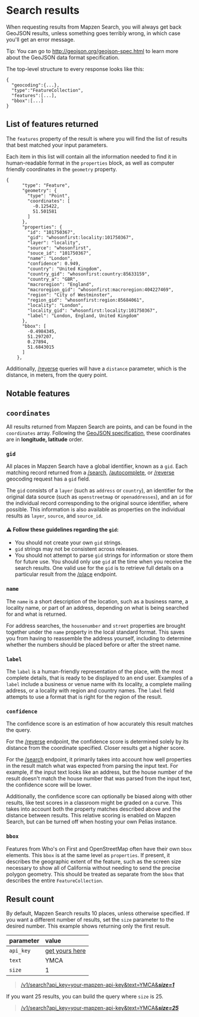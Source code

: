 # Search results

When requesting results from Mapzen Search, you will always get back GeoJSON results, unless something goes terribly wrong, in which case you'll get an error message.

  Tip: You can go to http://geojson.org/geojson-spec.html to learn more about the GeoJSON data format specification.

The top-level structure to every response looks like this:

```
{
  "geocoding":{...},
  "type":"FeatureCollection",
  "features":[...],
  "bbox":[...]
}
```

## List of features returned

The `features` property of the result is where you will find the list of results that best matched your input parameters.

Each item in this list will contain all the information needed to find it in human-readable format in the `properties` block, as well as computer friendly coordinates in the `geometry` property.

```
{
      "type": "Feature",
      "geometry": {
        "type": "Point",
        "coordinates": [
          -0.125422,
          51.501581
        ]
      },
      "properties": {
        "id": "101750367",
        "gid": "whosonfirst:locality:101750367",
        "layer": "locality",
        "source": "whosonfirst",
        "souce_id": "101750367",
        "name": "London",
        "confidence": 0.949,
        "country": "United Kingdom",
        "country_gid": "whosonfirst:country:85633159",
        "country_a": "GBR",
        "macroregion": "England",
        "macroregion_gid": "whosonfirst:macroregion:404227469",
        "region": "City of Westminster",
        "region_gid": "whosonfirst:region:85684061",
        "locality": "London",
        "locality_gid": "whosonfirst:locality:101750367",
        "label": "London, England, United Kingdom"
      },
      "bbox": [
        -0.4984345,
        51.297207,
        0.27894,
        51.6843015
      ]
    },
```

Additionally, [/reverse](reverse.md) queries will have a `distance` parameter, which is the distance, in meters, from the query point.

## Notable features

## `coordinates`

All results returned from Mapzen Search are points, and can be found in the `coordinates` array. Following the [GeoJSON specification](http://geojson.org/geojson-spec.html#positions), these coordinates are in **longitude, latitude** order.

### `gid`

All places in Mapzen Search have a global identifier, known as a `gid`. Each matching record returned from a [/search](search.md), [/autocomplete](autocomplete.md), or [/reverse](reverse.md) geocoding request has a `gid` field.

The `gid` consists of a `layer` (such as `address` or `country`), an identifier for the original data source (such as `openstreetmap` or `openaddresses`),  and an `id` for the individual record corresponding to the original source identifier, where possible. This information is also available as properties on the individual results as `layer`, `source`, and `source_id`.

#### :warning: Follow these guidelines regarding the `gid`:

- You should not create your own `gid` strings.
- `gid` strings may not be consistent across releases.
- You should not attempt to parse `gid` strings for information or store them for future use. You should only use `gid` at the time when you receive the search results. One valid use for the `gid` is to retrieve full details on a particular result from the [/place](place.md) endpoint.

### `name`

The `name` is a short description of the location, such as a business name, a locality name, or part of an address, depending on what is being searched for and what is returned.

For address searches, the `housenumber` and `street` properties are brought together under the `name` property in the local standard format. This saves you from having to reassemble the address yourself, including to determine whether the numbers should be placed before or after the street name.

### `label`

The `label` is a human-friendly representation of the place, with the most complete details, that is ready to be displayed to an end user. Examples of a `label` include a business or venue name with its locality, a complete mailing address, or a locality with region and country names. The `label` field attempts to use a format that is right for the region of the result.

### `confidence`

The confidence score is an estimation of how accurately this result matches the query.

For the [/reverse](reverse.md) endpoint, the confidence score is determined solely by its distance from the coordinate specified. Closer results get a higher score.

For the [/search](search.md) endpoint, it primarily takes into account how well properties in the result match what was expected from parsing the input text. For example, if the input text looks like an address, but the house number of the result doesn't match the house number that was parsed from the input text, the confidence score will be lower.

Additionally, the confidence score can optionally be biased along with other results, like test scores in a classroom might be graded on a curve. This takes into account both the property matches described above and the distance between results. This relative scoring is enabled on Mapzen Search, but can be turned off when hosting your own Pelias instance.

### `bbox`

Features from Who's on First and OpenStreetMap often have their own `bbox` elements. This `bbox` is at the same level as `properties`. If present, it describes the geographic extent of the feature, such as the screen size necessary to show all of California without needing to send the precise polygon geometry. This should be treated as separate from the `bbox` that describes the entire `FeatureCollection`.

## Result count

By default, Mapzen Search results 10 places, unless otherwise specified. If you want a different number of results, set the `size` parameter to the desired number. This example shows returning only the first result.

| parameter | value |
| :--- | :--- |
| `api_key` | [get yours here](https://mapzen.com/developers) |
| `text` | YMCA |
| `size` | 1 |

> [/v1/search?api_key=your-mapzen-api-key&text=YMCA&___size=1___](https://mapzen.com/search/explorer/?query=search&text=YMCA&size=1)

If you want 25 results, you can build the query where `size` is 25.

> [/v1/search?api_key=your-mapzen-api-key&text=YMCA&___size=25___](https://mapzen.com/search/explorer/?query=search&text=YMCA&size=25)
